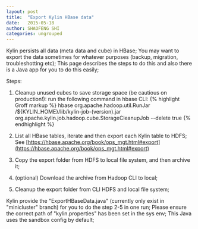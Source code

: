 ```yaml
---
layout: post
title:  "Export Kylin HBase data"
date:   2015-05-18
author: SHAOFENG SHI
categories: ungrouped
---
```


Kylin persists all data (meta data and cube) in HBase; You may want to export the data sometimes for whatever purposes (backup, migration, troubleshotting etc); This page describes the steps to do this and also there is a Java app for you to do this easily;

Steps:

1. Cleanup unused cubes to save storage space (be cautious on production!): run the following command in hbase CLI: 
{% highlight Groff markup %}
hbase org.apache.hadoop.util.RunJar /${KYLIN_HOME}/lib/kylin-job-(version).jar org.apache.kylin.job.hadoop.cube.StorageCleanupJob --delete true
{% endhighlight %}
2. List all HBase tables, iterate and then export each Kylin table to HDFS; See [https://hbase.apache.org/book/ops_mgt.html#export](https://hbase.apache.org/book/ops_mgt.html#export)

3. Copy the export folder from HDFS to local file system, and then archive it;

4. (optional) Download the archive from Hadoop CLI to local;

5. Cleanup the export folder from CLI HDFS and local file system;

Kylin provide the "ExportHBaseData.java" (currently only exist in "minicluster" branch) for you to do the step 2-5 in one run; Please ensure the correct path of "kylin.properties" has been set in the sys env; This Java uses the sandbox config by default;
